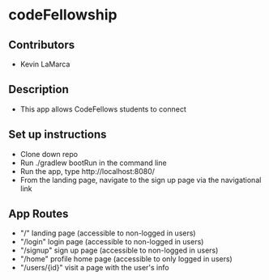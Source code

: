 # codeFellowship

## Contributors
- Kevin LaMarca

## Description
- This app allows CodeFellows students to connect

## Set up instructions
- Clone down repo
- Run ./gradlew bootRun in the command line
- Run the app, type http://localhost:8080/
- From the landing page, navigate to the sign up page via the navigational link

## App Routes
- "/" landing page (accessible to non-logged in users)
- "/login" login page (accessible to non-logged in users)
- "/signup" sign up page (accessible to non-logged in users)
- "/home" profile home page (accessible to only logged in users)
- "/users/{id}" visit a page with the user's info
